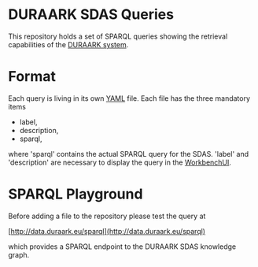 # DURAARK SDAS Queries

This repository holds a set of SPARQL queries showing the retrieval capabilities of the [DURAARK system](https://github.com/DURAARK/duraark-system).

# Format

Each query is living in its own [YAML](https://en.wikipedia.org/wiki/YAML) file. Each file has the three mandatory items

* label,
* description,
* sparql,

where 'sparql' contains the actual SPARQL query for the SDAS. 'label' and 'description' are necessary to display the query in the [WorkbenchUI](https://github.com/DURAARK/workbench-ui).

# SPARQL Playground

Before adding a file to the repository please test the query at

[http://data.duraark.eu/sparql](http://data.duraark.eu/sparql)

which provides a SPARQL endpoint to the DURAARK SDAS knowledge graph.




